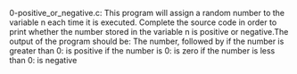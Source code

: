 0-positive_or_negative.c:
This program will assign a random number to the variable n each time it is executed. Complete the source code in order to print whether the number stored in the variable n is positive or negative.The output of the program should be:
The number, followed by
if the number is greater than 0: is positive
if the number is 0: is zero
if the number is less than 0: is negative
